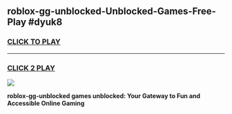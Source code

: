 
## roblox-gg-unblocked-Unblocked-Games-Free-Play #dyuk8
<h3>
<a href="https://us.freeplayer.one?title=roblox-gg-unblocked&ref=9M">CLICK TO PLAY</a></h3>
<hr>

<h3>
<a href="https://us.freeplayer.one?title=roblox-gg-unblocked&ref=9M">CLICK 2 PLAY</a>
  
</h3>

<a href="https://us.freeplayer.one?title=roblox-gg-unblocked&ref=9M"><img src="https://clearcache.store/games.png"></a>


**roblox-gg-unblocked games unblocked: Your Gateway to Fun and Accessible Online Gaming**
